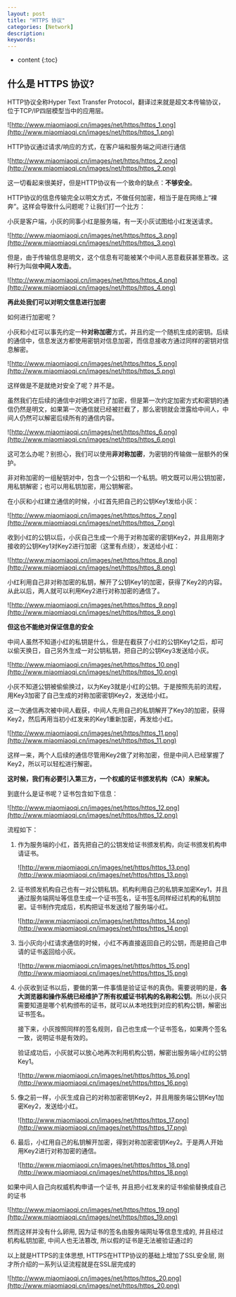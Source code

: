 ```yaml
---
layout: post
title: "HTTPS 协议"
categories: [Network]
description:
keywords:
---
```


* content
{:toc}
## 什么是 HTTPS 协议?

HTTP协议全称Hyper Text Transfer Protocol，翻译过来就是超文本传输协议，位于TCP/IP四层模型当中的应用层。

![http://www.miaomiaoqi.cn/images/net/https/https_1.png](http://www.miaomiaoqi.cn/images/net/https/https_1.png)

HTTP协议通过请求/响应的方式，在客户端和服务端之间进行通信

![http://www.miaomiaoqi.cn/images/net/https/https_2.png](http://www.miaomiaoqi.cn/images/net/https/https_2.png)

这一切看起来很美好，但是HTTP协议有一个致命的缺点：**不够安全**。

HTTP协议的信息传输完全以明文方式，不做任何加密，相当于是在网络上“裸奔”。这样会导致什么问题呢？让我们打一个比方：

小灰是客户端，小灰的同事小红是服务端，有一天小灰试图给小红发送请求。

![http://www.miaomiaoqi.cn/images/net/https/https_3.png](http://www.miaomiaoqi.cn/images/net/https/https_3.png)

但是，由于传输信息是明文，这个信息有可能被某个中间人恶意截获甚至篡改。这种行为叫做**中间人攻击**。

![http://www.miaomiaoqi.cn/images/net/https/https_4.png](http://www.miaomiaoqi.cn/images/net/https/https_4.png)

**再此处我们可以对明文信息进行加密**

如何进行加密呢？

小灰和小红可以事先约定一种**对称加密**方式，并且约定一个随机生成的密钥。后续的通信中，信息发送方都使用密钥对信息加密，而信息接收方通过同样的密钥对信息解密。

![http://www.miaomiaoqi.cn/images/net/https/https_5.png](http://www.miaomiaoqi.cn/images/net/https/https_5.png)

这样做是不是就绝对安全了呢？并不是。

虽然我们在后续的通信中对明文进行了加密，但是第一次约定加密方式和密钥的通信仍然是明文，如果第一次通信就已经被拦截了，那么密钥就会泄露给中间人，中间人仍然可以解密后续所有的通信内容。

![http://www.miaomiaoqi.cn/images/net/https/https_6.png](http://www.miaomiaoqi.cn/images/net/https/https_6.png)

这可怎么办呢？别担心，我们可以使用**非对称加密**，为密钥的传输做一层额外的保护。

非对称加密的一组秘钥对中，包含一个公钥和一个私钥。明文既可以用公钥加密，用私钥解密；也可以用私钥加密，用公钥解密。

在小灰和小红建立通信的时候，小红首先把自己的公钥Key1发给小灰：

![http://www.miaomiaoqi.cn/images/net/https/https_7.png](http://www.miaomiaoqi.cn/images/net/https/https_7.png)

收到小红的公钥以后，小灰自己生成一个用于对称加密的密钥Key2，并且用刚才接收的公钥Key1对Key2进行加密（这里有点绕），发送给小红：

![http://www.miaomiaoqi.cn/images/net/https/https_8.png](http://www.miaomiaoqi.cn/images/net/https/https_8.png)

小红利用自己非对称加密的私钥，解开了公钥Key1的加密，获得了Key2的内容。从此以后，两人就可以利用Key2进行对称加密的通信了。

![http://www.miaomiaoqi.cn/images/net/https/https_9.png](http://www.miaomiaoqi.cn/images/net/https/https_9.png)

**但这也不能绝对保证信息的安全**

中间人虽然不知道小红的私钥是什么，但是在截获了小红的公钥Key1之后，却可以偷天换日，自己另外生成一对公钥私钥，把自己的公钥Key3发送给小灰。

![http://www.miaomiaoqi.cn/images/net/https/https_10.png](http://www.miaomiaoqi.cn/images/net/https/https_10.png)

小灰不知道公钥被偷偷换过，以为Key3就是小红的公钥。于是按照先前的流程，用Key3加密了自己生成的对称加密密钥Key2，发送给小红。

这一次通信再次被中间人截获，中间人先用自己的私钥解开了Key3的加密，获得Key2，然后再用当初小红发来的Key1重新加密，再发给小红。

![http://www.miaomiaoqi.cn/images/net/https/https_11.png](http://www.miaomiaoqi.cn/images/net/https/https_11.png)

这样一来，两个人后续的通信尽管用Key2做了对称加密，但是中间人已经掌握了Key2，所以可以轻松进行解密。

**这时候，我们有必要引入第三方，一个权威的证书颁发机构（CA）来解决。**

到底什么是证书呢？证书包含如下信息：

![http://www.miaomiaoqi.cn/images/net/https/https_12.png](http://www.miaomiaoqi.cn/images/net/https/https_12.png)

流程如下：

1. 作为服务端的小红，首先把自己的公钥发给证书颁发机构，向证书颁发机构申请证书。

	![http://www.miaomiaoqi.cn/images/net/https/https_13.png](http://www.miaomiaoqi.cn/images/net/https/https_13.png)

2. 证书颁发机构自己也有一对公钥私钥。机构利用自己的私钥来加密Key1，并且通过服务端网址等信息生成一个证书签名，证书签名同样经过机构的私钥加密。证书制作完成后，机构把证书发送给了服务端小红。

	![http://www.miaomiaoqi.cn/images/net/https/https_14.png](http://www.miaomiaoqi.cn/images/net/https/https_14.png)

3. 当小灰向小红请求通信的时候，小红不再直接返回自己的公钥，而是把自己申请的证书返回给小灰。

	![http://www.miaomiaoqi.cn/images/net/https/https_15.png](http://www.miaomiaoqi.cn/images/net/https/https_15.png)

3. 小灰收到证书以后，要做的第一件事情是验证证书的真伪。需要说明的是，**各大浏览器和操作系统已经维护了所有权威证书机构的名称和公钥**。所以小灰只需要知道是哪个机构颁布的证书，就可以从本地找到对应的机构公钥，解密出证书签名。

	接下来，小灰按照同样的签名规则，自己也生成一个证书签名，如果两个签名一致，说明证书是有效的。

	验证成功后，小灰就可以放心地再次利用机构公钥，解密出服务端小红的公钥Key1。

	![http://www.miaomiaoqi.cn/images/net/https/https_16.png](http://www.miaomiaoqi.cn/images/net/https/https_16.png)

3. 像之前一样，小灰生成自己的对称加密密钥Key2，并且用服务端公钥Key1加密Key2，发送给小红。

	![http://www.miaomiaoqi.cn/images/net/https/https_17.png](http://www.miaomiaoqi.cn/images/net/https/https_17.png)

3. 最后，小红用自己的私钥解开加密，得到对称加密密钥Key2。于是两人开始用Key2进行对称加密的通信。

	![http://www.miaomiaoqi.cn/images/net/https/https_18.png](http://www.miaomiaoqi.cn/images/net/https/https_18.png)

如果中间人自己向权威机构申请一个证书, 并且把小红发来的证书偷偷替换成自己的证书

![http://www.miaomiaoqi.cn/images/net/https/https_19.png](http://www.miaomiaoqi.cn/images/net/https/https_19.png)

然而这样并没有什么卵用, 因为证书的签名由服务端网址等信息生成的, 并且经过机构私钥加密, 中间人也无法篡改, 所以假的证书是无法被验证通过的



以上就是HTTPS的主体思想, HTTPS在HTTP协议的基础上增加了SSL安全层, 刚才所介绍的一系列认证流程就是在SSL层完成的

![http://www.miaomiaoqi.cn/images/net/https/https_20.png](http://www.miaomiaoqi.cn/images/net/https/https_20.png)